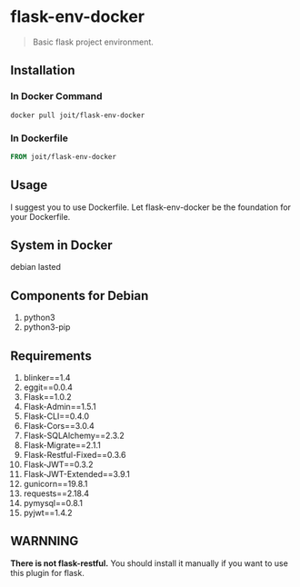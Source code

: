 # flask-env-docker

> Basic flask project environment.

## Installation

### In Docker Command

``` shell
docker pull joit/flask-env-docker
```

### In Dockerfile

``` dockerfile
FROM joit/flask-env-docker
```

## Usage

I suggest you to use Dockerfile. Let flask-env-docker be the foundation for your Dockerfile.

## System in Docker

debian lasted

## Components for Debian

1. python3
1. python3-pip

## Requirements

1. blinker==1.4
1. eggit==0.0.4
1. Flask==1.0.2
1. Flask-Admin==1.5.1
1. Flask-CLI==0.4.0
1. Flask-Cors==3.0.4
1. Flask-SQLAlchemy==2.3.2
1. Flask-Migrate==2.1.1
1. Flask-Restful-Fixed==0.3.6
1. Flask-JWT==0.3.2
1. Flask-JWT-Extended==3.9.1
1. gunicorn==19.8.1
1. requests==2.18.4
1. pymysql==0.8.1
1. pyjwt==1.4.2

## WARNNING

**There is not flask-restful.** You should install it manually if you want to use this plugin for flask.
